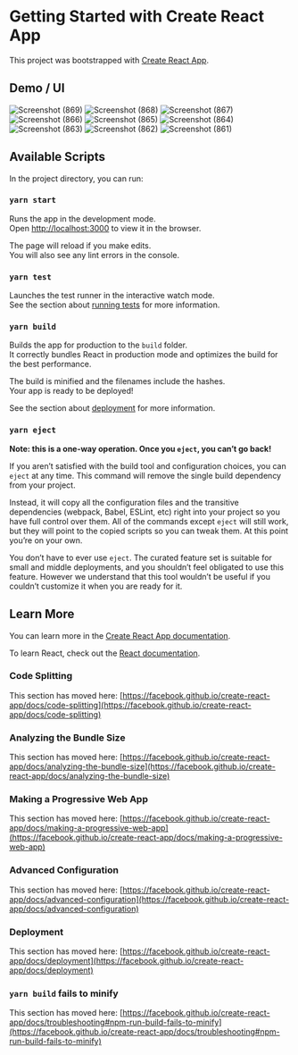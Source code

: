 # Getting Started with Create React App

This project was bootstrapped with [Create React App](https://github.com/facebook/create-react-app).

## Demo / UI
![Screenshot (869)](https://user-images.githubusercontent.com/75971776/152203567-d915e991-84a9-4ac3-acf9-8ed5d5c9e509.png)
![Screenshot (868)](https://user-images.githubusercontent.com/75971776/152203579-c6e48e45-4cf1-4b4b-8632-c022d1a5a4da.png)
![Screenshot (867)](https://user-images.githubusercontent.com/75971776/152203588-83810db4-382e-4eaa-a598-7dd044acb9ce.png)
![Screenshot (866)](https://user-images.githubusercontent.com/75971776/152203600-a2b92e1b-dbf7-41e0-a60e-b16e04bb5f6e.png)
![Screenshot (865)](https://user-images.githubusercontent.com/75971776/152203604-1a1d97af-9202-4dc6-821c-6bec50425ef9.png)
![Screenshot (864)](https://user-images.githubusercontent.com/75971776/152203605-97373431-9380-4ea4-88eb-b3f8b21ee7b9.png)
![Screenshot (863)](https://user-images.githubusercontent.com/75971776/152203612-eac5b94b-135f-4bfb-8dd7-84e5c925240a.png)
![Screenshot (862)](https://user-images.githubusercontent.com/75971776/152203617-c290668b-0c6e-41b3-a0a7-3236973c6f62.png)
![Screenshot (861)](https://user-images.githubusercontent.com/75971776/152203627-f4aac3f6-f39d-4fd2-829f-41ee8e2a8ccb.png)


## Available Scripts

In the project directory, you can run:

### `yarn start`

Runs the app in the development mode.\
Open [http://localhost:3000](http://localhost:3000) to view it in the browser.

The page will reload if you make edits.\
You will also see any lint errors in the console.

### `yarn test`

Launches the test runner in the interactive watch mode.\
See the section about [running tests](https://facebook.github.io/create-react-app/docs/running-tests) for more information.

### `yarn build`

Builds the app for production to the `build` folder.\
It correctly bundles React in production mode and optimizes the build for the best performance.

The build is minified and the filenames include the hashes.\
Your app is ready to be deployed!

See the section about [deployment](https://facebook.github.io/create-react-app/docs/deployment) for more information.

### `yarn eject`

**Note: this is a one-way operation. Once you `eject`, you can’t go back!**

If you aren’t satisfied with the build tool and configuration choices, you can `eject` at any time. This command will remove the single build dependency from your project.

Instead, it will copy all the configuration files and the transitive dependencies (webpack, Babel, ESLint, etc) right into your project so you have full control over them. All of the commands except `eject` will still work, but they will point to the copied scripts so you can tweak them. At this point you’re on your own.

You don’t have to ever use `eject`. The curated feature set is suitable for small and middle deployments, and you shouldn’t feel obligated to use this feature. However we understand that this tool wouldn’t be useful if you couldn’t customize it when you are ready for it.

## Learn More

You can learn more in the [Create React App documentation](https://facebook.github.io/create-react-app/docs/getting-started).

To learn React, check out the [React documentation](https://reactjs.org/).

### Code Splitting

This section has moved here: [https://facebook.github.io/create-react-app/docs/code-splitting](https://facebook.github.io/create-react-app/docs/code-splitting)

### Analyzing the Bundle Size

This section has moved here: [https://facebook.github.io/create-react-app/docs/analyzing-the-bundle-size](https://facebook.github.io/create-react-app/docs/analyzing-the-bundle-size)

### Making a Progressive Web App

This section has moved here: [https://facebook.github.io/create-react-app/docs/making-a-progressive-web-app](https://facebook.github.io/create-react-app/docs/making-a-progressive-web-app)

### Advanced Configuration

This section has moved here: [https://facebook.github.io/create-react-app/docs/advanced-configuration](https://facebook.github.io/create-react-app/docs/advanced-configuration)

### Deployment

This section has moved here: [https://facebook.github.io/create-react-app/docs/deployment](https://facebook.github.io/create-react-app/docs/deployment)

### `yarn build` fails to minify

This section has moved here: [https://facebook.github.io/create-react-app/docs/troubleshooting#npm-run-build-fails-to-minify](https://facebook.github.io/create-react-app/docs/troubleshooting#npm-run-build-fails-to-minify)
